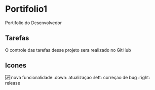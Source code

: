 # Portifolio1
Portifolio do Desenvolvedor

## Tarefas

 O controle das tarefas desse projeto sera realizado no GitHub

 ## Icones

 :up: nova funcionalidade
 :down: atualizaçao
 :left: correçao de bug
 :right: release
